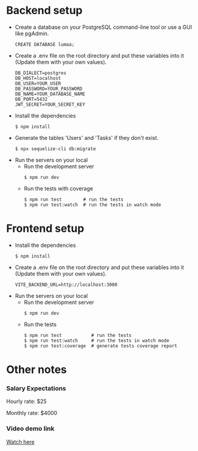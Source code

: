 # Backend setup

- Create a database on your PostgreSQL command-line tool or use a GUI like pgAdmin.
  ```
  CREATE DATABASE lumaa;
  ```
- Create a .env file on the root directory and put these variables into it (Update them with your own values).
  ```
  DB_DIALECT=postgres
  DB_HOST=localhost
  DB_USER=YOUR_USER
  DB_PASSWORD=YOUR_PASSWORD
  DB_NAME=YOUR_DATABASE_NAME
  DB_PORT=5432
  JWT_SECRET=YOUR_SECRET_KEY
  ```
- Install the dependencies
  ```
  $ npm install
  ```  
- Generate the tables 'Users' and 'Tasks' if they don't exist.
  ```
  $ npx sequelize-cli db:migrate
  ```
- Run the servers on your local
    - Run the development server
      ```
      $ npm run dev
      ```
    - Run the tests with coverage
      ```
      $ npm run test        # run the tests
      $ npm run test:watch  # run the tests in watch mode
      ```

# Frontend setup

- Install the dependencies
  ```
  $ npm install
  ```
- Create a .env file on the root directory and put these variables into it (Update them with your own values).
  ```
  VITE_BACKEND_URL=http://localhost:3000
  ```
- Run the servers on your local
    - Run the development server
      ```
      $ npm run dev
      ```
    - Run the tests
      ```
      $ npm run test           # run the tests
      $ npm run test:watch     # run the tests in watch mode
      $ npm run test:coverage  # generate tests coverage report
      ```

# Other notes

### Salary Expectations

Hourly rate: $25

Monthly rate: $4000

### Video demo link

[Watch here](https://www.awesomescreenshot.com/video/36919200?key=025665e0e24aa541836fbb7933f29a32)
